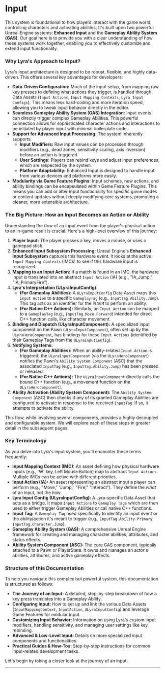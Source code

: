 # Input

This system is foundational to how players interact with the game world, controlling characters and activating abilities. It's built upon two powerful Unreal Engine systems: **Enhanced Input** and the **Gameplay Ability System (GAS)**. Our goal here is to provide you with a clear understanding of how these systems work together, enabling you to effectively customize and extend input functionality.

### Why Lyra's Approach to Input?

Lyra's input architecture is designed to be robust, flexible, and highly data-driven. This offers several key advantages for developers:

* **Data-Driven Configuration:** Much of the input setup, from mapping raw key presses to defining what actions they trigger, is handled through Data Assets (`Input Actions`, `Input Mapping Contexts`, `Lyra Input Configs`). This means less hard-coding and more iteration speed, allowing you to tweak input behavior directly in the editor.
* **Seamless Gameplay Ability System (GAS) Integration:** Input events can directly trigger complex Gameplay Abilities. This powerful connection allows for sophisticated character actions and interactions to be initiated by player input with minimal boilerplate code.
* **Support for Advanced Input Processing:** The system inherently supports:
  * **Input Modifiers:** Raw input values can be processed through modifiers (e.g., dead zones, sensitivity scaling, axis inversion) before an action is triggered.
  * **User Settings:** Players can rebind keys and adjust input preferences, which are respected by the system.
  * **Platform Adaptability:** Enhanced Input is designed to handle input from various devices and platforms more easily.
* **Modularity via Game Feature Plugins:** Input schemes, new actions, and ability bindings can be encapsulated within Game Feature Plugins. This means you can add or alter input functionality for specific game modes or content updates without deeply modifying core systems, promoting a cleaner, more extensible architecture.

### The Big Picture: How an Input Becomes an Action or Ability

Understanding the flow of an input event from the player's physical action to an in-game result is crucial. Here's a high-level overview of this journey:

1. **Player Input:** The player presses a key, moves a mouse, or uses a gamepad stick.
2. **Enhanced Input Subsystem Processing:** Unreal Engine's **Enhanced Input Subsystem** captures this hardware event. It looks at the active `Input Mapping Contexts` (IMCs) to see if this hardware input is recognized.
3. **Mapping to an Input Action:** If a match is found in an IMC, the hardware input is translated into an abstract `Input Action` (IA) (e.g., "IA_Jump," "IA_PrimaryFire").
4. **Lyra's Interpretation (ULyraInputConfig):**
   * **(For Gameplay Abilities):** A `ULyraInputConfig` Data Asset maps this `Input Action` to a specific `GameplayTag` (e.g., `InputTag.Ability.Jump`). This tag acts as an identifier for the _intent_ to perform an ability.
   * **(For Native C++ Actions):** Similarly, an `Input Action` can be mapped to a `GameplayTag` (e.g., `InputTag.Move.Forward`) intended for direct C++ function calls, like character movement.
5. **Binding and Dispatch (ULyraInputComponent):** A specialized input component on the Pawn (`ULyraInputComponent`), often set up by the `ULyraHeroComponent`, has bindings for these `Input Actions` (identified by their Gameplay Tags from the `ULyraInputConfig`).
6. **Notifying Systems:**
   * **(For Gameplay Abilities):** When an ability-related `Input Action` is triggered, the `ULyraInputComponent` (via the `ULyraHeroComponent`) notifies the Pawn's `Ability System Component` (ASC) that the associated `InputTag` (e.g., `InputTag.Ability.Jump`) has been pressed or released.
   * **(For Native C++ Actions):** The `ULyraInputComponent` directly calls the bound C++ function (e.g., a movement function on the `ULyraHeroComponent`).
7. **Ability Activation (Ability System Component):** The `Ability System Component` (ASC) then checks if any of its granted Gameplay Abilities are configured to activate in response to the received `InputTag`. If so, it attempts to activate the ability.

This flow, while involving several components, provides a highly decoupled and configurable system. We will explore each of these steps in greater detail in the subsequent pages.

### Key Terminology

As you delve into Lyra's input system, you'll encounter these terms frequently:

* **Input Mapping Context (IMC):** An asset defining how physical hardware inputs (e.g., 'W' key, Left Mouse Button) map to abstract `Input Actions`. Multiple IMCs can be active with different priorities.
* **Input Action (IA):** An asset representing an abstract input a player can perform (e.g., "Move," "Jump," "Fire," "Interact"). They define the _what_ of an input, not the _how_.
* **Lyra Input Config (ULyraInputConfig):** A Lyra-specific Data Asset that acts as a bridge. It maps `Input Actions` to `Gameplay Tags` which are then used to either trigger Gameplay Abilities or call native C++ functions.
* **Input Tag:** A `Gameplay Tag` used specifically to identify an input event or the ability/action it's meant to trigger (e.g., `InputTag.Ability.Primary`, `InputTag.Character.Jump`).
* **Gameplay Ability System (GAS):** A comprehensive Unreal Engine framework for creating and managing character abilities, attributes, and status effects.
* **Ability System Component (ASC):** The core GAS component, typically attached to a Pawn or PlayerState. It owns and manages an actor's abilities, attributes, and active gameplay effects.

### Structure of this Documentation

To help you navigate this complex but powerful system, this documentation is structured as follows:

* **The Journey of an Input:** A detailed, step-by-step breakdown of how a key press translates into a Gameplay Ability.
* **Configuring Input:** How to set up and link the various Data Assets (`InputMappingContext`, `InputAction`, `ULyraInputConfig`) and leverage Game Features for modular input.
* **Customizing Input Behavior:** Information on using Lyra's custom input modifiers, handling sensitivity, and managing user settings like key rebinding.
* **Advanced & Low-Level Input:** Details on more specialized input components and functionalities.
* **Practical Guides & How-Tos:** Step-by-step instructions for common input-related development tasks.

Let's begin by taking a closer look at the journey of an input.

***
